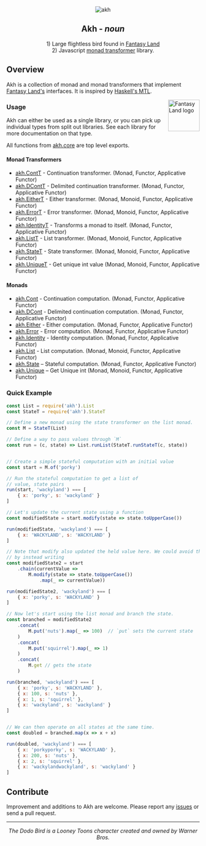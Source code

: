 <div align="center">
    <img src="https://raw.githubusercontent.com/mattbierner/akh/v3/documentation/akh.png" alt="akh" />
</div>

<h2 align="center"><b>Akh</b> - <i>noun</i></h2>

<p  align="center">
    1) Large flightless bird found in <a href="https://github.com/fantasyland/fantasy-land">Fantasy Land</a></br>
    2) Javascript <a href="https://en.wikibooks.org/wiki/Haskell/Monad_transformers">monad transformer</a> library.
</p>


## Overview
Akh is a collection of monad and monad transformers that implement [Fantasy Land's][fl] interfaces. It is inspired by [Haskell's MTL](https://hackage.haskell.org/package/mtl).

<a href="https://github.com/fantasyland/fantasy-land">
    <img src="https://raw.github.com/fantasyland/fantasy-land/master/logo.png" align="right" width="82px" height="82px" alt="Fantasy Land logo" />
</a>


### Usage
Akh can either be used as a single library, or you can pick up individual types from split out libraries. See each library for more documentation on that type.

All functions from [akh.core][core] are top level exports.

#### Monad Transformers
* [akh.ContT][cont] - Continuation transformer. (Monad, Functor, Applicative Functor)
* [akh.DContT][dcont] - Delimited continuation transformer. (Monad, Functor, Applicative Functor)
* [akh.EitherT][either] - Either transformer. (Monad, Monoid, Functor, Applicative Functor)
* [akh.ErrorT][error] - Error transformer. (Monad, Monoid, Functor, Applicative Functor)
* [akh.IdentityT][identity] - Transforms a monad to itself. (Monad, Functor, Applicative Functor)
* [akh.ListT][list] - List transformer. (Monad, Monoid, Functor, Applicative Functor)
* [akh.StateT][state] - State transformer. (Monad, Monoid, Functor, Applicative Functor)
* [akh.UniqueT][unique] - Get unique int value (Monad, Monoid, Functor, Applicative Functor)

#### Monads
* [akh.Cont][cont] - Continuation computation. (Monad, Functor, Applicative Functor)
* [akh.DCont][dcont] - Delimited continuation computation. (Monad, Functor, Applicative Functor)
* [akh.Either][either] - Either computation. (Monad, Functor, Applicative Functor)
* [akh.Error][error] - Error computation. (Monad, Functor, Applicative Functor)
* [akh.Identity][identity] - Identity computation. (Monad, Functor, Applicative Functor)
* [akh.List][list] - List computation. (Monad, Monoid, Functor, Applicative Functor)
* [akh.State][state] – Stateful computation. (Monad, Functor, Applicative Functor)
* [akh.Unique][unique] – Get Unique int (Monad, Monoid, Functor, Applicative Functor)


### Quick Example

```js
const List = require('akh').List
const StateT = require('akh').StateT

// Define a new monad using the state transformer on the list monad.
const M = StateT(List)

// Define a way to pass values through `M`
const run = (c, state) => List.runList(StateT.runStateT(c, state))


// Create a simple stateful computation with an initial value
const start = M.of('porky')

// Run the stateful computation to get a list of
// value, state pairs
run(start, 'wackyland') === [
    { x: 'porky', s: 'wackyland' }
]

// Let's update the current state using a function
const modifiedState = start.modify(state => state.toUpperCase())

run(modifiedState, 'wackyland') === [
    { x: 'WACKYLAND', s: 'WACKYLAND' }
]

// Note that modify also updated the held value here. We could avoid that
// by instead writing
const modifiedState2 = start
    .chain(currentValue =>
        M.modify(state => state.toUpperCase())
            .map(_ => currentValue))

run(modifiedState2, 'wackyland') === [
    { x: 'porky', s: 'WACKYLAND' }
]

// Now let's start using the list monad and branch the state.
const branched = modifiedState2
    .concat(
        M.put('nuts').map(_ => 100)  // `put` sets the current state
    )
    .concat(
        M.put('squirrel').map(_ => 1)
    )
    .concat(
        M.get // gets the state
    )

run(branched, 'wackyland') === [
    { x: 'porky', s: 'WACKYLAND' },
    { x: 100, s: 'nuts' },
    { x: 1, s: 'squirrel' },
    { x: 'wackyland', s: 'wackyland' }
]


// We can then operate on all states at the same time.
const doubled = branched.map(x => x + x)

run(doubled, 'wackyland') === [
    { x: 'porkyporky', s: 'WACKYLAND' },
    { x: 200, s: 'nuts' },
    { x: 2, s: 'squirrel' },
    { x: 'wackylandwackyland', s: 'wackyland' }
]
```




## Contribute
Improvement and additions to Akh are welcome. Please report any [issues][issues]
or send a pull request.



[fl]: https://github.com/fantasyland/fantasy-land
[issues]: https://github.com/mattbierner/akh/issues
[documentation]: https://github.com/mattbierner/akh/wiki

[core]: https://github.com/mattbierner/akh-core

[cont]: https://github.com/mattbierner/akh-cont
[dcont]: https://github.com/mattbierner/akh-dcont
[either]: https://github.com/mattbierner/akh-either
[error]: https://github.com/mattbierner/akh-error
[identity]: https://github.com/mattbierner/akh-identity
[list]: https://github.com/mattbierner/akh-list
[state]: https://github.com/mattbierner/akh-state
[unique]: https://github.com/mattbierner/akh-unique

---

<p align="center">
<i>The Dodo Bird is a Looney Toons character created and owned by Warner Bros.</i>
</p>